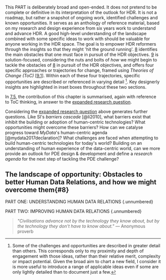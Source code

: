 This PART is deliberately broad and open-ended. It does not pretend to be complete or definitive in its interpretation of the outlook for HDR. It is not a roadmap, but rather a snapshot of ongoing work, identified challenges and known opportunities. It serves as an anthology of reference material, based on my research and design experience from six years work to understand and advance HDR. A good high-level understanding of the landscape combined with some specific ideas to work with should be valuable for anyone working in the HDR space. The goal is to empower HDR reformers through the insights so that they might 'hit the ground running'. [8](#8) identifies the main obstacles that one must face in pursuit of the HDR objectives. [9](#9) is solution-focused, considering the nuts and bolts of _how_ we might begin to tackle the obstacles of [8](#8) in pursuit of the HDR objectives, and offers four specific approaches or trajectories for change, framed using _Theories of Change (ToC)_ [[9.1](#9.1)]. Within each of these four trajectories, specific opportunities are described or referenced in varying detail [^11]. Key designerly insights are highlighted in inset boxes throughout these two sections.

In [7.5](#7.5), the contribution of this chapter is summarised, again with reference to ToC thinking, in answer to the [expanded research question](#exRQ).

[^11]: Some of the challenges and opportunities are described in greater detail than others. This corresponds only to my proximity and depth of engagement with those ideas, rather than their relative merit, complexity or impact potential. Given the broad aim to chart a new field, I consider it is more useful to introduce a range of applicable ideas even if some are only lightly detailed than to document just a few.




Considering the [expanded research question](#exRQ) above generates further questions. Like SI's _barriers cascade_ [@li2010], what barriers exist that inhibit the building or adoption of human-centric technologies? What opportunities might overcome these barriers? How can we catalyse progress toward _MyData_'s human-centric agenda [@mydata2017declaration]? What challenges are faced when attempting to build human-centric technologies for today's world? Building on an understanding of human experience of the data-centric world, can we more provide an outlook for PDE design & development and define a _research agenda_ for the next step of tackling the PDE challenge?


The landscape of opportunity: Obstacles to better Human Data Relations, and how we might overcome them{#8}
------------------------------------------------------------------------------------------------------




PART ONE: UNDERSTANDING HUMAN DATA RELATIONS {.unnumbered}



PART TWO: IMPROVING HUMAN DATA RELATIONS {.unnumbered}


> _"Civilisations advance not by the technology they know about, but by the technology they don't have to know about."_ — Anonymous proverb
